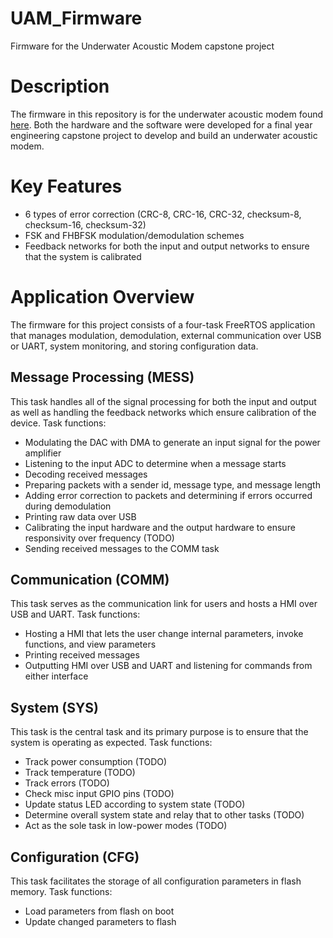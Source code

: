 # UAM_Firmware
Firmware for the Underwater Acoustic Modem capstone project

# Description
The firmware in this repository is for the underwater acoustic modem found [here](https://github.com/ericvoi/UAM_PCB/tree/main). Both the hardware and the software were developed for a final year engineering capstone project to develop and build an underwater acoustic modem.

# Key Features
- 6 types of error correction (CRC-8, CRC-16, CRC-32, checksum-8, checksum-16, checksum-32)
- FSK and FHBFSK modulation/demodulation schemes
- Feedback networks for both the input and output networks to ensure that the system is calibrated

# Application Overview
The firmware for this project consists of a four-task FreeRTOS application that manages modulation, demodulation, external communication over USB or UART, system monitoring, and storing configuration data.

## Message Processing (MESS)
This task handles all of the signal processing for both the input and output as well as handling the feedback networks which ensure calibration of the device. Task functions:
- Modulating the DAC with DMA to generate an input signal for the power amplifier
- Listening to the input ADC to determine when a message starts
- Decoding received messages
- Preparing packets with a sender id, message type, and message length
- Adding error correction to packets and determining if errors occurred during demodulation
- Printing raw data over USB
- Calibrating the input hardware and the output hardware to ensure responsivity over frequency (TODO)
- Sending received messages to the COMM task

## Communication (COMM)
This task serves as the communication link for users and hosts a HMI over USB and UART. Task functions:
- Hosting a HMI that lets the user change internal parameters, invoke functions, and view parameters
- Printing received messages
- Outputting HMI over USB and UART and listening for commands from either interface

## System (SYS)
This task is the central task and its primary purpose is to ensure that the system is operating as expected. Task functions:
- Track power consumption (TODO)
- Track temperature (TODO)
- Track errors (TODO)
- Check misc input GPIO pins (TODO)
- Update status LED according to system state (TODO)
- Determine overall system state and relay that to other tasks (TODO)
- Act as the sole task in low-power modes (TODO)

## Configuration (CFG)
This task facilitates the storage of all configuration parameters in flash memory. Task functions:
- Load parameters from flash on boot
- Update changed parameters to flash